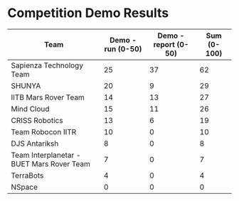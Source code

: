 # Competition Demo Results

| Team                                      | Demo - run (0-50) | Demo - report (0-50) | Sum (0-100) |
| ----------------------------------------- | ----------------- | -------------------- | ----------- |
| Sapienza Technology Team                  | 25                | 37                   | 62          |
| SHUNYA                                    | 20                | 9                    | 29          |
| IITB Mars Rover Team                      | 14                | 13                   | 27          |
| Mind Cloud                                | 15                | 11                   | 26          |
| CRISS Robotics                            | 13                | 6                    | 19          |
| Team Robocon IITR                         | 10                | 0                    | 10          |
| DJS Antariksh                             | 8                 | 0                    | 8           |
| Team Interplanetar - BUET Mars Rover Team | 7                 | 0                    | 7           |
| TerraBots                                 | 4                 | 0                    | 4           |
| NSpace                                    | 0                 | 0                    | 0           |
